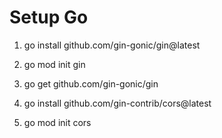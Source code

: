 Setup Go
============

 1. go install github.com/gin-gonic/gin@latest
 2. go mod init gin 
 3. go get github.com/gin-gonic/gin

 1. go install github.com/gin-contrib/cors@latest
 2. go mod init cors